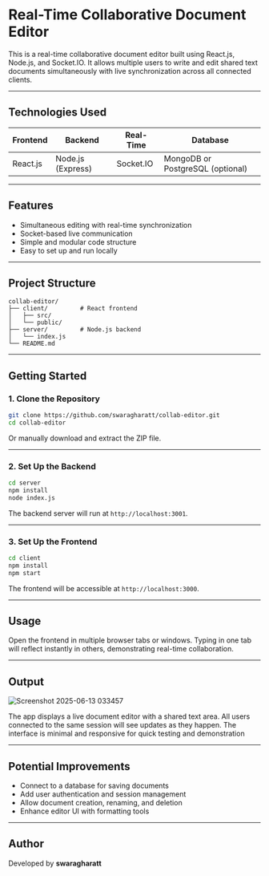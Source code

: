 

# Real-Time Collaborative Document Editor

This is a real-time collaborative document editor built using React.js, Node.js, and Socket.IO. It allows multiple users to write and edit shared text documents simultaneously with live synchronization across all connected clients.

---

## Technologies Used

| Frontend | Backend           | Real-Time | Database                         |
| -------- | ----------------- | --------- | -------------------------------- |
| React.js | Node.js (Express) | Socket.IO | MongoDB or PostgreSQL (optional) |

---

## Features

* Simultaneous editing with real-time synchronization
* Socket-based live communication
* Simple and modular code structure
* Easy to set up and run locally

---

## Project Structure

```
collab-editor/
├── client/         # React frontend
│   ├── src/
│   └── public/
├── server/         # Node.js backend
│   └── index.js
└── README.md
```

---

## Getting Started

### 1. Clone the Repository

```bash
git clone https://github.com/swaragharatt/collab-editor.git
cd collab-editor
```

Or manually download and extract the ZIP file.

---

### 2. Set Up the Backend

```bash
cd server
npm install
node index.js
```

The backend server will run at `http://localhost:3001`.

---

### 3. Set Up the Frontend

```bash
cd client
npm install
npm start
```

The frontend will be accessible at `http://localhost:3000`.

---

## Usage

Open the frontend in multiple browser tabs or windows. Typing in one tab will reflect instantly in others, demonstrating real-time collaboration.

---

## Output
![Screenshot 2025-06-13 033457](https://github.com/user-attachments/assets/9905577f-9d53-44bd-8b62-ff790f5f6148)

The app displays a live document editor with a shared text area. All users connected to the same session will see updates as they happen. The interface is minimal and responsive for quick testing and demonstration


---

## Potential Improvements

* Connect to a database for saving documents
* Add user authentication and session management
* Allow document creation, renaming, and deletion
* Enhance editor UI with formatting tools

---

## Author

Developed by **swaragharatt**

